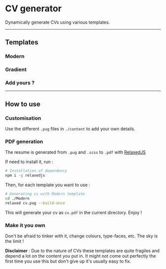 # CV generator

Dynamically generate CVs using various templates.

****

## Templates

### Modern

### Gradient

### Add yours ?

****

## How to use

### Customisation
Use the different `.pug` files in `./content` to add your own details.

### PDF generation

The resume is generated from `.pug` and `.scss` to `.pdf` with [RelaxedJS](https://github.com/RelaxedJS/ReLaXed)

If need to install it, run :

``` bash
# Installation of dependency
npm i -g relaxedjs
```
Then, for each template you want to use :

``` bash
# Generating cv with Modern template
cd ./Modern
relaxed cv.pug --build-once
```

This will generate your cv as `cv.pdf` in the current directory. Enjoy !

### Make it you own

Don't be afraid to tinker with it, change colours, type-faces, etc. The sky is the limit !

**Disclaimer** : Due to the nature of CVs these templates are quite fragiles and depend a lot on the content you put in. It might not come out perfectly the first time you use this but don't give up it's usually easy to fix.

